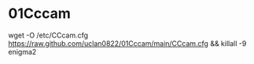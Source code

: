 # 01Cccam
wget -O /etc/CCcam.cfg https://raw.github.com/uclan0822/01Cccam/main/CCcam.cfg && killall -9 enigma2
